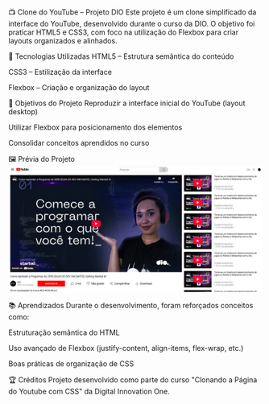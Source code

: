 📺 Clone do YouTube – Projeto DIO
Este projeto é um clone simplificado da interface do YouTube, desenvolvido durante o curso da DIO.
O objetivo foi praticar HTML5 e CSS3, com foco na utilização do Flexbox para criar layouts organizados e alinhados.

🚀 Tecnologias Utilizadas
HTML5 – Estrutura semântica do conteúdo

CSS3 – Estilização da interface

Flexbox – Criação e organização do layout

📌 Objetivos do Projeto
Reproduzir a interface inicial do YouTube (layout desktop)

Utilizar Flexbox para posicionamento dos elementos

Consolidar conceitos aprendidos no curso

🖼 Prévia do Projeto
![Prévia do Projeto](/assets/images/previa.png)

📚 Aprendizados
Durante o desenvolvimento, foram reforçados conceitos como:

Estruturação semântica do HTML

Uso avançado de Flexbox (justify-content, align-items, flex-wrap, etc.)

Boas práticas de organização de CSS

🏆 Créditos
Projeto desenvolvido como parte do curso "Clonando a Página do Youtube com CSS" da Digital Innovation One.
